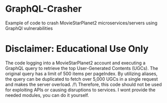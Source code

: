 # GraphQL-Crasher
Example of code to crash MovieStarPlanet2 microservices/servers using GraphQl vulnerabilities

# Disclaimer: Educational Use Only

The code logging into a MovieStarPlanet2 account and executing a GraphQL query to retrieve the top User-Generated Contents (UGCs). The original query has a limit of 500 items per pageIndex. By utilizing aliases, the query can be duplicated to fetch over 5,000 UGCs in a single request and makes the server overload.
/!\ Therefore, this code should not be used for exploiting APIs or causing disruptions to services. I wont provide the needed modules, you can do it yourself.
